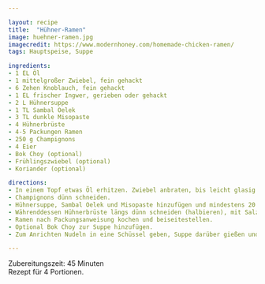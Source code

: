 ```yaml
---

layout: recipe
title:  "Hühner-Ramen"
image: huehner-ramen.jpg
imagecredit: https://www.modernhoney.com/homemade-chicken-ramen/
tags: Hauptspeise, Suppe

ingredients:
- 1 EL Öl
- 1 mittelgroßer Zwiebel, fein gehackt
- 6 Zehen Knoblauch, fein gehackt
- 1 EL frischer Ingwer, gerieben oder gehackt
- 2 L Hühnersuppe
- 1 TL Sambal Oelek
- 3 TL dunkle Misopaste
- 4 Hühnerbrüste
- 4-5 Packungen Ramen
- 250 g Champignons
- 4 Eier
- Bok Choy (optional)
- Frühlingszwiebel (optional)
- Koriander (optional)

directions:
- In einem Topf etwas Öl erhitzen. Zwiebel anbraten, bis leicht glasig. Knoblauch und Ingwer hinzufügen und noch ca. 1 min anbraten.
- Champignons dünn schneiden.
- Hühnersuppe, Sambal Oelek und Misopaste hinzufügen und mindestens 20 Minuten auf niedriger-mittlerer Hitze köcheln lassen. Nach ca. 15 Minuten Champignons hinzufügen.
- Währenddessen Hühnerbrüste längs dünn schneiden (halbieren), mit Salz und Pfeffer leicht würzen und in einer Pfanne durch braten. Danach in Streifen schneiden und beiseitestellen.
- Ramen nach Packungsanweisung kochen und beiseitestellen.
- Optional Bok Choy zur Suppe hinzufügen.
- Zum Anrichten Nudeln in eine Schüssel geben, Suppe darüber gießen und mit Hühnerstreifen, halbiertem Ei, Frühlingszwiebel und Koriander belegen.

---
```


Zubereitungszeit: 45 Minuten  
Rezept für 4 Portionen.